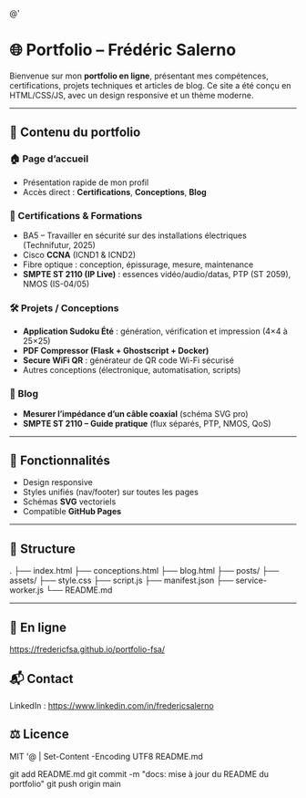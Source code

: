 @'
# 🌐 Portfolio – Frédéric Salerno

Bienvenue sur mon **portfolio en ligne**, présentant mes compétences, certifications, projets techniques et articles de blog.
Ce site a été conçu en HTML/CSS/JS, avec un design responsive et un thème moderne.

---

## 📄 Contenu du portfolio

### 🏠 Page d’accueil
- Présentation rapide de mon profil
- Accès direct : **Certifications**, **Conceptions**, **Blog**

### 📜 Certifications & Formations
- BA5 – Travailler en sécurité sur des installations électriques (Technifutur, 2025)
- Cisco **CCNA** (ICND1 & ICND2)
- Fibre optique : conception, épissurage, mesure, maintenance
- **SMPTE ST 2110 (IP Live)** : essences vidéo/audio/datas, PTP (ST 2059), NMOS (IS-04/05)

### 🛠 Projets / Conceptions
- **Application Sudoku Été** : génération, vérification et impression (4×4 à 25×25)
- **PDF Compressor (Flask + Ghostscript + Docker)**
- **Secure WiFi QR** : générateur de QR code Wi-Fi sécurisé
- Autres conceptions (électronique, automatisation, scripts)

### 📝 Blog
- **Mesurer l’impédance d’un câble coaxial** (schéma SVG pro)
- **SMPTE ST 2110 – Guide pratique** (flux séparés, PTP, NMOS, QoS)

---

## 🚀 Fonctionnalités
- Design responsive
- Styles unifiés (nav/footer) sur toutes les pages
- Schémas **SVG** vectoriels
- Compatible **GitHub Pages**

---

## 📂 Structure
.
├── index.html
├── conceptions.html
├── blog.html
├── posts/
├── assets/
├── style.css
├── script.js
├── manifest.json
├── service-worker.js
└── README.md

---

## 🔗 En ligne
https://fredericfsa.github.io/portfolio-fsa/

## 📬 Contact
LinkedIn : https://www.linkedin.com/in/fredericsalerno

## ⚖️ Licence
MIT
'@ | Set-Content -Encoding UTF8 README.md

git add README.md
git commit -m "docs: mise à jour du README du portfolio"
git push origin main
